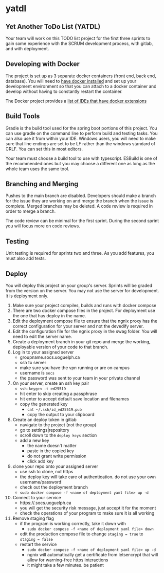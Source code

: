 # yatdl



## Yet Another ToDo List (YATDL)

Your team will work on this TODO list project for the first three sprints to gain some experience with the SCRUM development process, with gitlab, and with deployment.


## Developing with Docker

The project is set up as 3 separate docker containers (front end, back end, database).  You will need to [have docker installed](https://www.docker.com/products/docker-desktop/) and set up your development environment so that you can attach to a docker container and develop without having to constantly restart the container.

The Docker project provides a [list of IDEs that have docker extensions](https://www.docker.com/products/ide/)

## Build Tools

Gradle is the build tool used for the spring boot portions of this project.  You can use gradle on the command line to perform build and testing tasks.  You can also use it from within your IDE.    Windows users, you will need to make sure that line endings are set to be LF rather than the windows standard of CRLF.   You can set this in most editors.

Your team must choose a build tool to use with typescript.   ESBuild is one of the recommended ones but you may choose a different one as long as the whole team uses the same tool.


## Branching and Merging

  Pushes to the main branch are disabled.  Developers should make a branch for the issue they are working on and merge the branch when the issue is complete.  Merged branches may be deleted.  A code review is required in order to merge a branch.

  The code review can be minimal for the first sprint.  During the second sprint you will focus more on code reviews.


## Testing

Unit testing is required for sprints two and three.  As you add features, you must also add tests.



##  Deploy

You will deploy this project on your group's server.   Sprints will be graded from the version on the server.  You may not use the server for development.  It is deployment only.   


1. Make sure your project compiles, builds and runs with docker compose
1. There are two docker compose files in the project. For deployment use the one that has deploy in the name.
1. Edit the deployment compose file to ensure that the ngnix proxy has the correct configuration for your server and not the devedify server.
1. Edit the configuration file for the ngnix proxy in the swag folder.  You will need to edit the server name.
1. Create a deployment branch in your git repo and merge the working, deployable version of your code to that branch.
1. Log in to your assigned server
    - groupname.socs.uoguelph.ca
    - ssh to server
    - make sure you have the vpn running or are on campus
    - username is `socs`
    - the password was sent to your team in your private channel
1. On your server, create an ssh key pair
    - `ssh-keygen -t ed25519`
    - hit enter to skip creating a passphrase
    - hit enter to accept default save location and filenames
    - copy the generated key
        - `cat ~/.ssh/id_ed25519.pub`
        - copy the output to your clipboard
1. Create an deploy token in gitlab
    - navigate to the project (not the group)
    - go to settings|repository
    - scroll down to the `deploy keys` section
    - add a new key
        - the name doesn't matter
        - paste in the copied key
        - do not grant write permission
        - click add key    
1. clone your repo onto your assigned server
    - use ssh to clone, not https
    - the deploy key will take care of authentication. do not use your own username/password
    - check out the deployment branch
    - `sudo docker compose -f <name of deployment yaml file> up -d`
1. Connect to your service
    - https://<yourgroupname>.socs.uoguelph.ca
    - you will get the security risk message, just accept it for the moment
    - check the operations of your program to make sure it is all working
1. Remove staging flag
    - if the program is working correctly, take it down with
        - `sudo docker compose -f <name of deployment yaml file> down`
    - edit the production compose file to change `staging = true` to `staging = false`
    - restart the service
        - `sudo docker compose -f <name of deployment yaml file> up -d`
        - ngnix will automatically get a certificate from letsencrypt that will allow for warning-free https interactions
        - it might take a few minutes.  be patient




